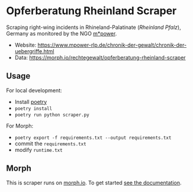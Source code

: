 # Opferberatung Rheinland Scraper

Scraping right-wing incidents in Rhineland-Palatinate (_Rheinland Pfalz_), Germany as monitored by the NGO [m\*power](https://www.mpower-rlp.de).

-   Website: <https://www.mpower-rlp.de/chronik-der-gewalt/chronik-der-uebergriffe.html>
-   Data: <https://morph.io/rechtegewalt/opferberatung-rheinland-scraper>

## Usage

For local development:

-   Install [poetry](https://python-poetry.org/)
-   `poetry install`
-   `poetry run python scraper.py`

For Morph:

-   `poetry export -f requirements.txt --output requirements.txt`
-   commit the `requirements.txt`
-   modify `runtime.txt`

## Morph

This is scraper runs on [morph.io](https://morph.io). To get started [see the documentation](https://morph.io/documentation).
